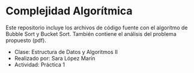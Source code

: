 # Complejidad Algorítmica
Este repositorio incluye los archivos de código fuente con el algoritmo de Bubble Sort y Bucket Sort. También contiene el análisis del problema propuesto (pdf).
- Clase: Estructura de Datos y Algoritmos II
- Realizado por: Sara López Marín
-  Actividad: Práctica 1
